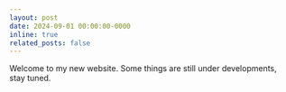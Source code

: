 ```yaml
---
layout: post
date: 2024-09-01 00:00:00-0000
inline: true
related_posts: false
---
```


Welcome to my new website. Some things are still under developments, stay tuned.
